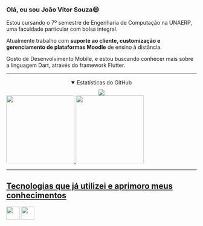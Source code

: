 ### Olá, eu sou João Vitor Souza😄
Estou cursando o 7º semestre de Engenharia de Computação na UNAERP, uma faculdade particular com bolsa integral.

Atualmente trabalho com **suporte ao cliente, customização e gerenciamento de plataformas Moodle** de ensino à distância. 

Gosto de Desenvolvimento Mobile, e estou buscando conhecer mais sobre a linguagem Dart, através do framework Flutter.

<hr>
<div align="center">
  <details open>
    <summary style="margin-bottom:10px;">Estatísticas do GitHub</summary>
    <a href="https://github-readme-streak-stats.herokuapp.com/?user=JoaoVitorSouza25&theme=monokai-metallian&hide_border=true"><img src="https://github-readme-streak-stats.herokuapp.com/?user=JoaoVitorSouza25&theme=monokai-metallian&hide_border=true"/></a>
    <div style="display:flex; justify-content: space-between">
      <a href="https://github.com/JoaoVitorSouza25">
      <img height="180cm" src="https://github-readme-stats.vercel.app/api?username=JoaoVitorSouza25&show_icons=true&theme=radical&count_private=true&show_icons=true&include_all_commits=true">
      <img height="180cm" src="https://github-readme-stats.vercel.app/api/top-langs/?username=JoaoVitorSouza25&layout=compact&langs_count=10&theme=radical&include_all_commits=true&count_private=true">
    </div>
  </details>
</div>

<hr>

## Tecnologias que já utilizei e aprimoro meus conhecimentos
<a href="https://git-scm.com/"><img height= "35" src= "https://img.shields.io/badge/Git-F05032?style=for-the-badge&logo=git&logoColor=white"></a>
<a href="https://www.python.org"><img height= "35" src= "https://img.shields.io/badge/Python-3776AB?style=for-the-badge&logo=python&logoColor=white"></a>
